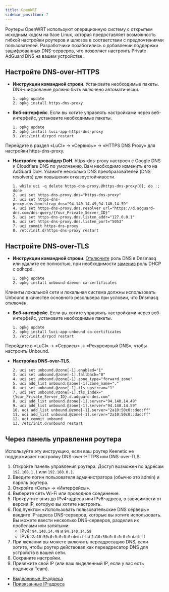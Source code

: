 ```yaml
---
title: OpenWRT
sidebar_position: 7
---
```


Роутеры OpenWRT используют операционную систему с открытым исходным кодом на базе Linux, которая предоставляет возможность гибкой настройки роутеров и шлюзов в соответствии с предпочтениями пользователей. Разработчики позаботились о добавлении поддержки зашифрованных DNS-серверов, что позволяет настроить Private AdGuard DNS на вашем устройстве.

## Настройте DNS-over-HTTPS

- **Инструкции командной строки**. Установите необходимые пакеты. DNS-шифрование должно быть включено автоматически.

  ```# Install packages
  1. opkg update
  2. opkg install https-dns-proxy

  ```
- **Веб-интерфейс**. Если вы хотите управлять настройками через веб-интерфейс, установите необходимые пакеты.

  ```# Install packages
  1. opkg update
  2. opkg install luci-app-https-dns-proxy
  3. /etc/init.d/rpcd restart
  ```

Перейдите в раздел «LuCI» → «Сервисы» → «HTTPS DNS Proxy» для настройки https-dns-proxy.

- **Настройте провайдер DoH**. https-dns-proxy настроен с Google DNS и Cloudflare DNS по умолчанию. Вам необходимо изменить его на AdGuard DoH. Укажите несколько DNS преобразователей (DNS resolvers) для повышения отказоустойчивости.

  ```# Configure DoH provider
  1. while uci -q delete https-dns-proxy.@https-dns-proxy[0]; do :; done
  2. uci set https-dns-proxy.dns="https-dns-proxy"
  3. uci set https-dns-proxy.dns.bootstrap_dns="94.140.14.49,94.140.14.59"
  4. uci set https-dns-proxy.dns.resolver_url="https://d.adguard-dns.com/dns-query/{Your_Private_Server_ID}"
  5. uci set https-dns-proxy.dns.listen_addr="127.0.0.1"
  6. uci set https-dns-proxy.dns.listen_port="5053"
  7. uci commit https-dns-proxy
  8. /etc/init.d/https-dns-proxy restart
  ```

## Настройте DNS-over-TLS

- **Инструкции командной строки**. [Отключите](https://openwrt.org/docs/guide-user/base-system/dhcp_configuration#disabling_dns_role) роль DNS в Dnsmasq или удалите ее полностью, при необходимости [заменив](https://openwrt.org/docs/guide-user/base-system/dhcp_configuration#replacing_dnsmasq_with_odhcpd_and_unbound) роль DHCP с odhcpd.

  ```# Install packages
  1. opkg update
  2. opkg install unbound-daemon ca-certificates
  ```

Клиенты локальной сети и локальная система должны использовать Unbound в качестве основного резольвера при условии, что Dnsmasq отключён.

- **Веб-интерфейс**. Если вы хотите управлять настройками через веб-интерфейс, установите необходимые пакеты.

  ```# Install packages
  1. opkg update
  2. opkg install luci-app-unbound ca-certificates
  3. /etc/init.d/rpcd restart
  ```

Перейдите в «LuCI» → «Сервисы» → «Рекурсивный DNS», чтобы настроить Unbound.

- **Настройка DNS-over-TLS**.

  ```1. uci add unbound zone
  2. uci set unbound.@zone[-1].enabled="1"
  3. uci set unbound.@zone[-1].fallback="0"
  4. uci set unbound.@zone[-1].zone_type="forward_zone"
  5. uci add_list unbound.@zone[-1].zone_name="."
  6. uci set unbound.@zone[-1].tls_upstream="1"
  7. uci set unbound.@zone[-1].tls_index="{Your_Private_Server_ID}.d.adguard-dns.com"
  8. uci add_list unbound.@zone[-1].server="94.140.14.49"
  9. uci add_list unbound.@zone[-1].server="94.140.14.59"
  10. uci add_list unbound.@zone[-1].server="2a10:50c0::ded:ff"
  11. uci add_list unbound.@zone[-1].server="2a10:50c0::dad:ff"
  12. uci commit unbound
  13. /etc/init.d/unbound restart
  ```

## Через панель управления роутера

Используйте эту инструкцию, если ваш роутер Keenetic не поддерживает настройку DNS-over-HTTPS или DNS-over-TLS:

1. Откройте панель управления роутера. Доступ возможен по адресам `192.168.1.1` или `192.168.0.1`.
2. Введите логин пользователя администратора (обычно это admin) и пароль роутера.
3. Откройте «Сеть» → «Интерфейсы».
4. Выберите сеть Wi-Fi или проводное соединение.
5. Прокрутите вниз до IPv4-адреса или IPv6-адреса, в зависимости от версии IP, которую вы хотите настроить.
6. Под пунктом «Использовать пользовательские DNS серверы» введите IP-адреса DNS-серверов, которые вы хотите использовать. Вы можете ввести несколько DNS-серверов, разделив их пробелами или запятыми:
   - IPv4: `94.140.14.49` и `94.140.14.59`
   - IPv6: `2a10:50c0:0:0:0:0:ded:ff` и `2a10:50c0:0:0:0:0:dad:ff`
7. При желании вы можете включить переадресацию DNS, если хотите, чтобы роутер действовал как переадресатор DNS для устройств в вашей сети.
8. Сохраните настройки.
9. Привяжите свой IP (или ваш выделенный IP, если у вас есть подписка Team).

- [Выделенные IP-адреса](/private-dns/connect-devices/other-options/dedicated-ip.md)
- [Привязанные IP-адреса](/private-dns/connect-devices/other-options/linked-ip.md)
